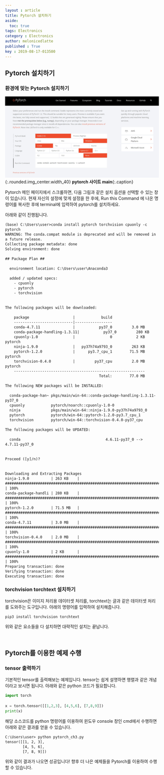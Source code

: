 ```yaml
---
layout : article
title: Pytorch 설치하기
aside:
  toc: true
tags: Electronics
category : Electronics
author: melonicedlatte
published : True
key : 2019-08-17-013500
---
```


## Pytorch 설치하기

### 환경에 맞는 Pytorch 설치하기

![image](/assets/images/201908/pytorch_main.jpg){:.rounded.img_center.width_40}
**pytorch 사이트 main**{:.caption}

Pytorch 메인 페이지에서 스크롤하면, 다음 그림과 같은 설치 옵션을 선택할 수 있는 창이 있습니다. 현재 자신의 설정에 맞게 설정을 한 후에, Run this Command 에 나온 명령어를 복사한 후에 terminal에 입력하여 pytorch를 설치하세요.

아래와 같이 진행됩니다.

~~~
(base) C:\Users\user>conda install pytorch torchvision cpuonly -c pytorch
WARNING: The conda.compat module is deprecated and will be removed in a future release.
Collecting package metadata: done
Solving environment: done

## Package Plan ##

  environment location: C:\Users\user\Anaconda3

  added / updated specs:
    - cpuonly
    - pytorch
    - torchvision


The following packages will be downloaded:

    package                    |            build
    ---------------------------|-----------------
    conda-4.7.11               |           py37_0         3.0 MB
    conda-package-handling-1.3.11|           py37_0         280 KB
    cpuonly-1.0                |                0           2 KB  pytorch
    ninja-1.9.0                |   py37h74a9793_0         263 KB
    pytorch-1.2.0              |      py3.7_cpu_1        71.5 MB  pytorch
    torchvision-0.4.0          |         py37_cpu         2.0 MB  pytorch
    ------------------------------------------------------------
                                           Total:        77.0 MB

The following NEW packages will be INSTALLED:

  conda-package-han~ pkgs/main/win-64::conda-package-handling-1.3.11-py37_0
  cpuonly            pytorch/noarch::cpuonly-1.0-0
  ninja              pkgs/main/win-64::ninja-1.9.0-py37h74a9793_0
  pytorch            pytorch/win-64::pytorch-1.2.0-py3.7_cpu_1
  torchvision        pytorch/win-64::torchvision-0.4.0-py37_cpu

The following packages will be UPDATED:

  conda                                       4.6.11-py37_0 --> 4.7.11-py37_0


Proceed ([y]/n)?


Downloading and Extracting Packages
ninja-1.9.0          | 263 KB    | ############################################################################ | 100%
conda-package-handli | 280 KB    | ############################################################################ | 100%
pytorch-1.2.0        | 71.5 MB   | ############################################################################ | 100%
conda-4.7.11         | 3.0 MB    | ############################################################################ | 100%
torchvision-0.4.0    | 2.0 MB    | ############################################################################ | 100%
cpuonly-1.0          | 2 KB      | ############################################################################ | 100%
Preparing transaction: done
Verifying transaction: done
Executing transaction: done
~~~


### torchvision torchtext 설치하기

torchvision은 이미지 처리용 데이터셋 처리를, torchtext는 글과 같은 데이터셋 처리를 도와주는 도구입니다. 아래의 명령어를 입력하여 설치해줍니다.

~~~
pip3 install torchvision torchtext
~~~

위와 같은 요소들을 다 설치하면 대략적인 설치는 끝납니다.

<br>

## Pytorch를 이용한 예제 수행

### tensor 출력하기

기본적인 tensor를 출력해보는 예제입니다. tensor는 쉽게 설명하면 행렬과 같은 개념이라고 보시면 됩니다. 아래와 같은 python 코드가 필요합니다. 

~~~python
import torch

x = torch.tensor([[1,2,3], [4,5,6], [7,8,9]])
print(x)
~~~

해당 소스코드를 python 명령어를 이용하여 윈도우 console 창인 cmd에서 수행하면 아래와 같은 결과를 얻을 수 있습니다. 

~~~
C:\Users\user> python pytorch_ch3.py
tensor([[1, 2, 3],
        [4, 5, 6],
        [7, 8, 9]])
~~~

위와 같이 결과가 나오면 성공입니다! 향후 더 나은 예제들을 Pytorch를 이용하여 수행할 수 있습니다.